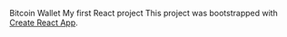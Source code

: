 Bitcoin Wallet
My first React project 
This project was bootstrapped with [Create React App](https://github.com/facebook/create-react-app).
